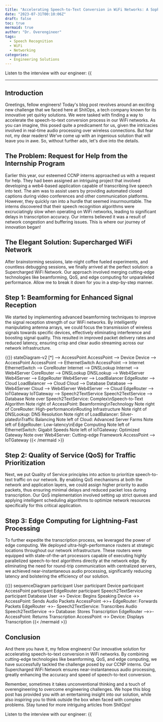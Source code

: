 ```yaml
---
title: "Accelerating Speech-to-Text Conversion in WiFi Networks: A Sophisticated Solution for ShitOps"
date: "2023-07-31T00:10:06Z"
draft: false
toc: true
mermaid: true
author: "Dr. Overengineer"
tags:
  - Speech Recognition
  - WiFi
  - Networking
categories:
  - Engineering Solutions
---
```


Listen to the interview with our engineer: {{<audio src="https://s3.chaops.de/shitops/podcasts/accelerating-speech-to-text-conversion-in-wifi-networks.mp3" class="audio">}}

---

## Introduction

Greetings, fellow engineers! Today's blog post revolves around an exciting new challenge that we faced here at ShitOps, a tech company known for its innovative yet quirky solutions. We were tasked with finding a way to accelerate the speech-to-text conversion process in our WiFi networks. As you can imagine, this posed quite a predicament for us, given the intricacies involved in real-time audio processing over wireless connections. But fear not, my dear readers! We've come up with an ingenious solution that will leave you in awe. So, without further ado, let's dive into the details.

## The Problem: Request for Help from the Internship Program

Earlier this year, our esteemed CCNP interns approached us with a request for help. They had been assigned an intriguing project that involved developing a web4-based application capable of transcribing live speech into text. The aim was to assist users by providing automated closed captions during video conferences and other communication platforms. However, they quickly ran into a hurdle that seemed insurmountable. The interns discovered that their speech recognition algorithms were excruciatingly slow when operating on WiFi networks, leading to significant delays in transcription accuracy. Our interns believed it was a result of network congestion and buffering issues. This is where our journey of innovation began!

## The Elegant Solution: Supercharged WiFi Network

After brainstorming sessions, late-night coffee fueled experiments, and countless debugging sessions, we finally arrived at the perfect solution: a Supercharged WiFi Network. Our approach involved merging cutting-edge technologies like beamforming, QoS, and edge computing for unparalleled performance. Allow me to break it down for you in a step-by-step manner.

## Step 1: Beamforming for Enhanced Signal Reception

We started by implementing advanced beamforming techniques to improve the signal reception strength of our WiFi networks. By intelligently manipulating antenna arrays, we could focus the transmission of wireless signals towards specific devices, effectively eliminating interference and boosting signal quality. This resulted in improved packet delivery rates and reduced latency, ensuring crisp and clear audio streaming across our network infrastructure.

{{<mermaid>}}
stateDiagram-v2
[*] --> AccessPoint
AccessPoint --> Device
Device --> AccessPoint
AccessPoint --> EthernetSwitch
AccessPoint --> Internet
EthernetSwitch --> CoreRouter
Internet --> DNSLookup
Internet --> Web4Server
CoreRouter --> DNSLookup
DNSLookup --> Web4Server
Web4Server --> EdgeRouter
Web4Server --> LoadBalancer
EdgeRouter --> Cloud
LoadBalancer --> Cloud
Cloud --> Database
Database --> Web4Server
Cloud --> Web4Server
Web4Server --> Cloud
EdgeRouter --> IoTGateway
IoTGateway --> Speech2TextService
Speech2TextService --> Database
Note over Speech2TextService: Complex\nSpeech-to-Text Algorithm
Note right of AccessPoint: Beamforming\nTechnology
Note right of CoreRouter: High-performance\nRouting Infrastructure
Note right of DNSLookup: DNS Resolution
Note right of LoadBalancer: Silver-plated\nTraffic Balancing
Note left of Cloud: Advanced Server Farms
Note left of EdgeRouter: Low-latency\nEdge Computing
Note left of EthernetSwitch: Gigabit Speeds
Note left of IoTGateway: Optimized Gateway
Note over Web4Server: Cutting-edge Framework
AccessPoint --> IoTGateway
{{< /mermaid >}}

## Step 2: Quality of Service (QoS) for Traffic Prioritization

Next, we put Quality of Service principles into action to prioritize speech-to-text traffic on our network. By enabling QoS mechanisms at both the network and application layers, we could assign higher priority to audio packets, thus ensuring minimal delays and reduced packet loss during transcription. Our QoS implementation involved setting up strict queues and applying intelligent scheduling algorithms to optimize network resources specifically for this critical application.

## Step 3: Edge Computing for Lightning-Fast Processing

To further expedite the transcription process, we leveraged the power of edge computing. We deployed ultra-high-performance routers at strategic locations throughout our network infrastructure. These routers were equipped with state-of-the-art processors capable of executing highly parallelized speech-to-text algorithms directly at the network edge. By eliminating the need for round-trip communication with centralized servers, we achieved near-instantaneous audio processing, significantly reducing latency and bolstering the efficiency of our solution.

{{<mermaid>}}
sequenceDiagram
participant User
participant Device
participant AccessPoint
participant EdgeRouter
participant Speech2TextService
participant Database
User ->> Device: Begins Speaking
Device ->> AccessPoint: Sends Audio Packets
AccessPoint ->>+ EdgeRouter: Forwards Packets
EdgeRouter ->>- Speech2TextService: Transcribes Audio
Speech2TextService ->> Database: Stores Transcription
EdgeRouter -->>- AccessPoint: Returns Transcription
AccessPoint ->> Device: Displays Transcription
{{< /mermaid >}}

## Conclusion

And there you have it, my fellow engineers! Our innovative solution for accelerating speech-to-text conversion in WiFi networks. By combining cutting-edge technologies like beamforming, QoS, and edge computing, we have successfully tackled the challenge posed by our CCNP interns. Our Supercharged WiFi Network ensures near-instantaneous audio processing, greatly enhancing the accuracy and speed of speech-to-text conversion. 

Remember, sometimes it takes unconventional thinking and a touch of overengineering to overcome engineering challenges. We hope this blog post has provided you with an entertaining insight into our solution, while also inspiring you to think outside the box when faced with complex problems. Stay tuned for more intriguing articles from ShitOps!

Listen to the interview with our engineer: {{<audio src="https://s3.chaops.de/shitops/podcasts/accelerating-speech-to-text-conversion-in-wifi-networks.mp3" class="audio">}}